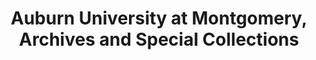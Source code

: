 ---
layout: repo
title: "Auburn University at Montgomery, Archives and Special Collections"
id: 10626
permalink: repos/10626/
---